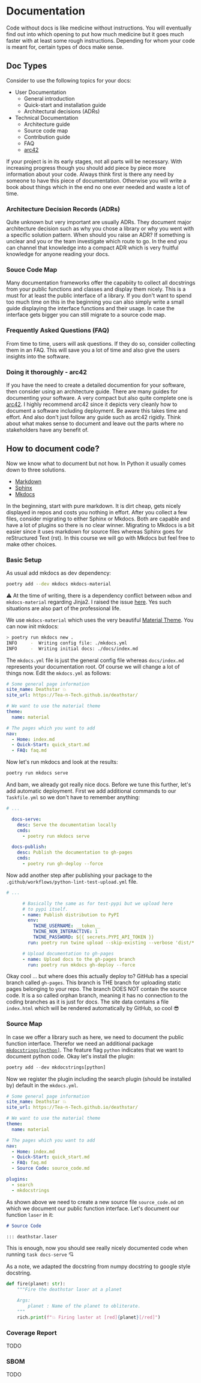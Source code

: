 # Documentation

Code without docs is like medicine without instructions.
You will eventually find out into which opening to put how much medicine
but it goes much faster with at least some rough instructions.
Depending for whom your code is meant for, certain types of docs make
sense.

## Doc Types

Consider to use the following topics for your docs:

- User Documentation
  - General introduction
  - Quick-start and installation guide
  - Architectural decisions (ADRs)
- Technical Documentation
  - Architecture guide
  - Source code map
  - Contribution guide
  - FAQ
  - [arc42]

If your project is in its early stages, not all parts will be necessary.
With increasing progress though you should add piece by piece more information
about your code.
Always think first is there any need by someone to have this piece of
documentation.
Otherwise you will write a book about things which in the end no one ever
needed and waste a lot of time.

### Architecture Decision Records (ADRs)

Quite unknown but very important are usually ADRs.
They document major architecture decision such as why you chose a library or
why you went with a specific solution pattern.
When should you raise an ADR?
If something is unclear and you or the team investigate which route to go.
In the end you can channel that knowledge into a compact ADR which is very
fruitful knowledge for anyone reading your docs.

### Souce Code Map

Many documentation frameworks offer the capabiity to collect all docstrings from
your public functions and classes and display them nicely.
This is a must for at least the public interface of a library.
If you don't want to spend too much time on this in the beginning you can also
simply write a small guide displaying the interface functions and their usage.
In case the interface gets bigger you can still migrate to a source code map.

### Frequently Asked Questions (FAQ)

From time to time, users will ask questions.
If they do so, consider collecting them in an FAQ.
This will save you a lot of time and also give the users insights into the
software.

### Doing it thoroughly - arc42

If you have the need to create a detailed documention for your software, then
consider using an architecture guide.
There are many guides for documenting your software.
A very compact but also quite complete one is [arc42].
I highly recommend arc42 since it depicts very cleanly how to document a
software including deployment.
Be aware this takes time and effort.
And also don't just follow any guide such as arc42 rigidly.
Think about what makes sense to document and leave out the parts where no
stakeholders have any benefit of.

[arc42]: https://arc42.org/overview

## How to document code?

Now we know what to document but not how.
In Python it usually comes down to three solutions.

- [Markdown]
- [Sphinx]
- [Mkdocs]

In the beginning, start with pure markdown.
It is dirt cheap, gets nicely displayed in repos and costs you nothing in
effort.
After you collect a few files, consider migrating to either Sphinx or Mkdocs.
Both are capable and have a lot of plugins so there is no clear winner.
Migrating to Mkdocs is a bit easier since it uses markdown for source files
whereas Sphinx goes for reStructured Text (rst).
In this course we will go with Mkdocs but feel free to make other choices.

[markdown]: https://github.com/adam-p/markdown-here/wiki/Markdown-Cheatsheet
[mkdocs]: https://www.mkdocs.org/
[sphinx]: https://www.sphinx-doc.org/en/master/

### Basic Setup

As usual add mkdocs as dev dependency:

```bash
poetry add --dev mkdocs mkdocs-material 
```

⚠️ At the time of writing, there is a dependency conflict between `mdbom` and
`mkdocs-material` regarding Jinja2.
I raised the issue [here][issue-mdbom].
Yes such situations are also part of the professional life.

[issue-mdbom]: https://github.com/HaRo87/mdbom/issues/34

We use `mkdocs-material` which uses the very beautiful [Material Theme][mui].
You can now init mkdocs:

[mui]: https://mui.com/

```bash
> poetry run mkdocs new .
INFO     -  Writing config file: ./mkdocs.yml
INFO     -  Writing initial docs: ./docs/index.md
```

The `mkdocs.yml` file is just the general config file whereas `docs/index.md`
represents your documentation root.
Of course we will change a lot of things now.
Edit the `mkdocs.yml` as follows:

```yaml
# Some general page information
site_name: Deathstar 💥
site_url: https://Tea-n-Tech.github.io/deathstar/

# We want to use the material theme
theme:
  name: material

# The pages which you want to add
nav:
  - Home: index.md
  - Quick-Start: quick_start.md
  - FAQ: faq.md
```

Now let's run mkdocs and look at the results:

```bash
poetry run mkdocs serve
```

And bam, we already got really nice docs.
Before we tune this further, let's add automatic deployment.
First we add additional commands to our `Taskfile.yml` so we don't have to
remember anything:

```yaml
# ...

  docs-serve:
    desc: Serve the documentation locally
    cmds:
      - poetry run mkdocs serve

  docs-publish:
    desc: Publish the documentation to gh-pages
    cmds:
      - poetry run gh-deploy --force
```

Now add another step after publishing your package to the
`.github/workflows/python-lint-test-upload.yml` file.

```yaml
# ...

      # Basically the same as for test-pypi but we upload here
      # to pypi itself.
      - name: Publish distribution to PyPI
        env:
          TWINE_USERNAME: __token__
          TWINE_NON_INTERACTIVE: 1
          TWINE_PASSWORD: ${{ secrets.PYPI_API_TOKEN }}
        run: poetry run twine upload --skip-existing --verbose 'dist/*'

      # Upload documentation to gh-pages
      - name: Upload docs to the gh-pages branch
        run: poetry run mkdocs gh-deploy --force
```

Okay cool ... but where does this actually deploy to?
GitHub has a special branch called `gh-pages`.
This branch is THE branch for uploading static pages belonging to your
repo.
The branch DOES NOT contain the source code.
It is a so called orphan branch, meaning it has no connection to the coding
branches as it is just for docs.
The site data contains a file `index.html` which will be rendered automatically
by GitHub, so cool 😎

### Source Map

In case we offer a library such as here, we need to document the public
function interface.
Therefor we need an additional package [`mkdocstrings[python]`][mkdocstrings].
The feature flag `python` indicates that we want to document python code.
Okay let's install the plugin:

```python
poetry add --dev mkdocstrings[python]
```

Now we register the plugin including the search plugin (should be installed by)
default in the `mkdocs.yml`.

```yaml
# Some general page information
site_name: Deathstar 💥
site_url: https://Tea-n-Tech.github.io/deathstar/

# We want to use the material theme
theme:
  name: material

# The pages which you want to add
nav:
  - Home: index.md
  - Quick-Start: quick_start.md
  - FAQ: faq.md
  - Source Code: source_code.md

plugins:
  - search
  - mkdocstrings
```

As shown above we need to create a new source file `source_code.md` on which we
document our public function interface.
Let's document our function `laser` in it:

```md
# Source Code

::: deathstar.laser
```

This is enough, now you should see really nicely documented code when running
`task docs-serve` 💘

As a note, we adapted the docstring from numpy docstring to google style
docstring.

```python
def fire(planet: str):
    """Fire the deathstar laser at a planet

    Args:
        planet : Name of the planet to obliterate.
    """
    rich.print(f"💥 Firing laster at [red]{planet}[/red]")
```

[mkdocstrings]: https://mkdocstrings.github.io/

### Coverage Report

TODO

### SBOM

TODO
